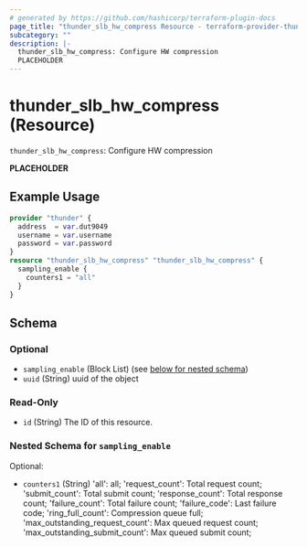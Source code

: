 ```yaml
---
# generated by https://github.com/hashicorp/terraform-plugin-docs
page_title: "thunder_slb_hw_compress Resource - terraform-provider-thunder"
subcategory: ""
description: |-
  thunder_slb_hw_compress: Configure HW compression
  PLACEHOLDER
---
```


# thunder_slb_hw_compress (Resource)

`thunder_slb_hw_compress`: Configure HW compression

__PLACEHOLDER__

## Example Usage

```terraform
provider "thunder" {
  address  = var.dut9049
  username = var.username
  password = var.password
}
resource "thunder_slb_hw_compress" "thunder_slb_hw_compress" {
  sampling_enable {
    counters1 = "all"
  }
}
```

<!-- schema generated by tfplugindocs -->
## Schema

### Optional

- `sampling_enable` (Block List) (see [below for nested schema](#nestedblock--sampling_enable))
- `uuid` (String) uuid of the object

### Read-Only

- `id` (String) The ID of this resource.

<a id="nestedblock--sampling_enable"></a>
### Nested Schema for `sampling_enable`

Optional:

- `counters1` (String) 'all': all; 'request_count': Total request count; 'submit_count': Total submit count; 'response_count': Total response count; 'failure_count': Total failure count; 'failure_code': Last failure code; 'ring_full_count': Compression queue full; 'max_outstanding_request_count': Max queued request count; 'max_outstanding_submit_count': Max queued submit count;


